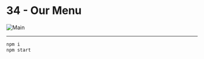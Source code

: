 # **34 - Our Menu**

![Main](https://gpx.ge/challenge/js/img/34_our_menu.gif "image")

---
```sh
npm i
npm start
```